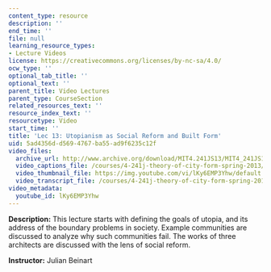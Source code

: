 ```yaml
---
content_type: resource
description: ''
end_time: ''
file: null
learning_resource_types:
- Lecture Videos
license: https://creativecommons.org/licenses/by-nc-sa/4.0/
ocw_type: ''
optional_tab_title: ''
optional_text: ''
parent_title: Video Lectures
parent_type: CourseSection
related_resources_text: ''
resource_index_text: ''
resourcetype: Video
start_time: ''
title: 'Lec 13: Utopianism as Social Reform and Built Form'
uid: 5ad4356d-d569-4767-ba55-ad9f6235c12f
video_files:
  archive_url: http://www.archive.org/download/MIT4.241JS13/MIT4_241JS13_lec13_300k.mp4
  video_captions_file: /courses/4-241j-theory-of-city-form-spring-2013/18a56804c9655f6a972090cec1b364b7_lKy6EMP3Yhw.vtt
  video_thumbnail_file: https://img.youtube.com/vi/lKy6EMP3Yhw/default.jpg
  video_transcript_file: /courses/4-241j-theory-of-city-form-spring-2013/09977b8dbf646335ec1351c32f82b056_lKy6EMP3Yhw.pdf
video_metadata:
  youtube_id: lKy6EMP3Yhw
---
```


**Description:** This lecture starts with defining the goals of utopia, and its address of the boundary problems in society. Example communities are discussed to analyze why such communities fail. The works of three architects are discussed with the lens of social reform.

**Instructor:** Julian Beinart

